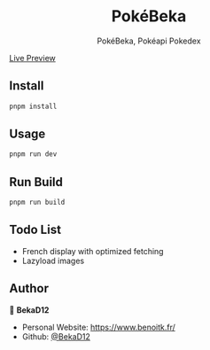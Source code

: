 <h1 align="center">PokéBeka</h1>

<p align="center">
  PokéBeka, Pokéapi Pokedex
</p>

[Live Preview](https://aniairing.fr/)

## Install

```sh
pnpm install
```

## Usage

```sh
pnpm run dev
```

## Run Build

```sh
pnpm run build
```

## Todo List

- French display with optimized fetching
- Lazyload images

## Author

👤 **BekaD12**

- Personal Website: https://www.benoitk.fr/
- Github: [@BekaD12](https://github.com/bekad12)
